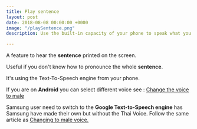 ```yaml
---
title: Play sentence
layout: post
date: 2018-08-08 00:00:00 +0000
image: "/playSentence.png"
description: Use the built-in capacity of your phone to speak what you read!

---
```

A feature to hear the **sentence** printed on the screen. 

Useful if you don't know how to pronounce the whole **sentence**.

It's using the Text-To-Speech engine from your phone. 

If you are on **Android** you can select different voice see : [Change the voice to male](/samsung-no-sound)

Samsung user need to switch to the **Google Text-to-Speech engine** has Samsung have made their own but without the Thai Voice. Follow the same article as [Changing to male voice. ](/samsung-no-sound)